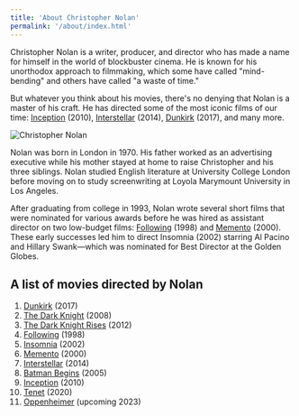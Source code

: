 ```yaml
---
title: 'About Christopher Nolan'
permalink: '/about/index.html'
---
```


Christopher Nolan is a writer, producer, and director who has made a name for himself in the world of blockbuster cinema. He is known for his unorthodox approach to filmmaking, which some have called "mind-bending" and others have called "a waste of time."

But whatever you think about his movies, there's no denying that Nolan is a master of his craft. He has directed some of the most iconic films of our time: [Inception](/posts/movie-inception/) (2010), [Interstellar](/posts/movie-interstellar/) (2014), [Dunkirk](/posts/movie-dunkirk/) (2017), and many more.

![Christopher Nolan](/images/christopher-nolan.jpg)

Nolan was born in London in 1970. His father worked as an advertising executive while his mother stayed at home to raise Christopher and his three siblings. Nolan studied English literature at University College London before moving on to study screenwriting at Loyola Marymount University in Los Angeles.

After graduating from college in 1993, Nolan wrote several short films that were nominated for various awards before he was hired as assistant director on two low-budget films: [Following](/posts/movie-following/) (1998) and [Memento](/posts/movie-memento/) (2000). These early successes led him to direct Insomnia (2002) starring Al Pacino and Hillary Swank—which was nominated for Best Director at the Golden Globes.

## A list of movies directed by Nolan

1. [Dunkirk](/posts/movie-dunkirk/) (2017)
2. [The Dark Knight](/posts/movie-the-dark-knight/) (2008)
3. [The Dark Knight Rises](/posts/movie-the-dark-knight-rises/) (2012)
4. [Following](/posts/movie-following/) (1998)
5. [Insomnia](/posts/movie-insomnia/) (2002)
6. [Memento](/posts/movie-memento/) (2000)
7. [Interstellar](/posts/movie-interstellar/) (2014)
8. [Batman Begins](/posts/movie-batman-begins/) (2005)
9. [Inception](/posts/movie-inception/) (2010)
10. [Tenet](/posts/movie-tenet/) (2020)
11. [Oppenheimer](/posts/movie-oppenheimer/) (upcoming 2023)

